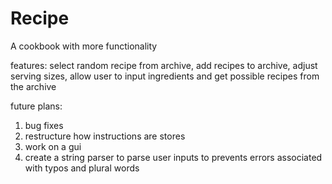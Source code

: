 # Recipe
A cookbook with more functionality

features: select random recipe from archive, add recipes to archive, adjust serving sizes, allow user to input ingredients and get possible recipes from the archive

future plans:
1. bug fixes
2. restructure how instructions are stores
3. work on a gui
4. create a string parser to parse user inputs to prevents errors associated with typos and plural words
